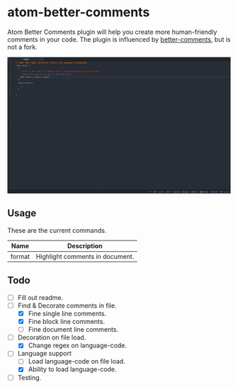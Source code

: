 # atom-better-comments

Atom Better Comments plugin will help you create more human-friendly comments in your code. The plugin is influenced by [better-comments](https://github.com/aaron-bond/better-comments), but is not a fork.

![Annotated code](images/atom-better-comments.PNG)

## Usage

These are the current commands.

| Name   | Description                     |
| ------ | ------------------------------- |
| format | Highlight comments in document. |

## Todo

- [ ] Fill out readme.
- [ ] Find & Decorate comments in file.
  - [x] Fine single line comments.
  - [x] Fine block line comments.
  - [ ] Fine document line comments.
- [ ] Decoration on file load.
  - [x] Change regex on language-code.
- [ ] Language support
  - [ ] Load language-code on file load.
  - [x] Ability to load language-code.
- [ ] Testing.
